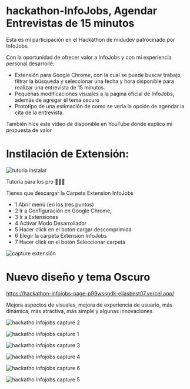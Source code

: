 # hackathon-InfoJobs, Agendar Entrevistas de 15 minutos
Esta es mi participación en el Hackathon de midudev patrocinado por InfoJobs.

Con la oportunidad de ofrecer valor a InfoJobs y con mi experiencia personal desarrollé:

- Extensión para Google Chrome, con la cual se puede buscar trabajo, filtrar la búsqueda y seleccionar una fecha y hora disponible para realizar una entrevista de 15 minutos.
- Pequeñas modificaciones visuales a la página oficial de InfoJobs, además de agregar el tema oscuro
- Prototipo de una estimación de como se vería la opción de agendar la cita de la entrevista.

También hice este video de disponible en YouTube donde explico mi propuesta de valor 


# Instilación de Extensión:
![tutoria instalar](https://github.com/eliasbest07/hackathon-Infojobs/assets/26911843/e08fcede-a70b-4d70-9d2d-b63b18577a45)

Tutoria para los pro 💪🏻😎

Tienes que descargar la Carpeta Extension InfoJobs

- 1 Abrir menú (en los tres puntos)
- 2 Ir a Configuración en Google Chrome,
- 3 Ir a Extensiones
- 4 Activar Modo Desarrollador
- 5 Hacer click en el botón cargar descomprimida
- 6 Elegir la carpeta Extension InfoJobs
- 7 Hacer click en el botón Seleccionar carpeta 

![capture extensión](https://github.com/eliasbest07/hackathon-Infojobs/assets/26911843/2817c148-4206-41a6-a455-1b872a119cf3)

# Nuevo diseño y tema Oscuro 

https://hackathon-infojobs-page-p99wssgdk-eliasbest07.vercel.app/

Mejora aspectos de visuales, mejora de experiencia de usuario, más dinámica, más atractiva, más simple y algunas innovaciones

![hackatho infojobs capture 2](https://github.com/eliasbest07/hackathon-Infojobs/assets/26911843/49f133c4-d962-41ab-9580-569231cecd28)

![hackatho infojobs capture 1](https://github.com/eliasbest07/hackathon-Infojobs/assets/26911843/6814ef71-df15-49e4-899a-19ba162fe304)

![hackatho infojobs capture 3](https://github.com/eliasbest07/hackathon-Infojobs/assets/26911843/ab424343-ca5a-49b0-98ba-fe3e36c5ab63)

![hackatho infojobs capture 4](https://github.com/eliasbest07/hackathon-Infojobs/assets/26911843/cacb34dc-e21e-4274-9cda-d24bcfb30d09)

![hackatho infojobs capture 6](https://github.com/eliasbest07/hackathon-Infojobs/assets/26911843/210a9c0f-86b5-49b8-9502-d7873842442c)

![hackatho infojobs capture 5](https://github.com/eliasbest07/hackathon-Infojobs/assets/26911843/88967285-1895-4053-8da7-8d966bcee5d6)

